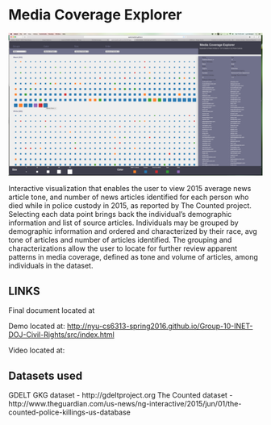 <h1>Media Coverage Explorer</h1>

![Media Coverage Explorer](https://github.com/NYU-CS6313-SPRING2016/Group-10-INET-DOJ-Civil-Rights/blob/gh-pages/InfoVisScreenshot.png)

Interactive visualization that enables the user to view 2015 average news article tone, and number of news articles identified for each person who died while in police custody in 2015, as reported by The Counted project. Selecting each data point brings back the individual’s demographic information and list of source articles. Individuals may be grouped by demographic information and ordered and characterized by their race, avg tone of articles and number of articles identified. The grouping and characterizations allow the user to locate for further review apparent patterns in media coverage, defined as tone and volume of articles, among individuals in the dataset.  

<h2>LINKS</h2>
Final document located at

Demo located at: http://nyu-cs6313-spring2016.github.io/Group-10-INET-DOJ-Civil-Rights/src/index.html

Video located at:

<h2>Datasets used</h2>
GDELT GKG dataset - http://gdeltproject.org
The Counted dataset - http://www.theguardian.com/us-news/ng-interactive/2015/jun/01/the-counted-police-killings-us-database
